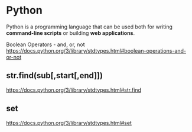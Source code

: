 # Python

Python is a programming language that can be used both for writing **command-line scripts** or building **web applications**.

Boolean Operators - and, or, not
https://docs.python.org/3/library/stdtypes.html#boolean-operations-and-or-not

## str.find(sub[,start[,end]])
https://docs.python.org/3/library/stdtypes.html#str.find

## set
https://docs.python.org/3/library/stdtypes.html#set
